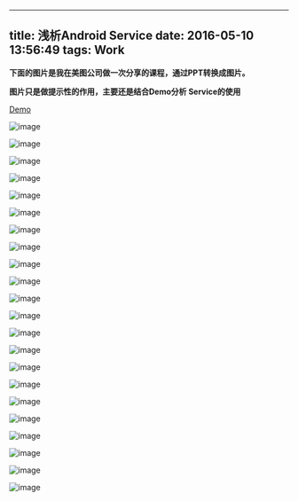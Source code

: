 
---
title: 浅析Android Service
date: 2016-05-10 13:56:49
tags: Work
---
**下面的图片是我在美图公司做一次分享的课程，通过PPT转换成图片。**

**图片只是做提示性的作用，主要还是结合Demo分析 Service的使用**

[Demo](https://github.com/CozyMan/hexo_resurce/blob/master/android-service/Service_Demo.rar?raw=true)

![image](https://raw.githubusercontent.com/CozyMan/hexo_resurce/ad697bc0d475d14b453eea5c92439d7c5ba7bc13/android-service/0-20.png)

![image](https://raw.githubusercontent.com/CozyMan/hexo_resurce/ad697bc0d475d14b453eea5c92439d7c5ba7bc13/android-service/0-19.png)

![image](https://raw.githubusercontent.com/CozyMan/hexo_resurce/ad697bc0d475d14b453eea5c92439d7c5ba7bc13/android-service/0-18.png)

![image](https://raw.githubusercontent.com/CozyMan/hexo_resurce/ad697bc0d475d14b453eea5c92439d7c5ba7bc13/android-service/0-17.png)

![image](https://raw.githubusercontent.com/CozyMan/hexo_resurce/ad697bc0d475d14b453eea5c92439d7c5ba7bc13/android-service/0-16.png)

![image](https://raw.githubusercontent.com/CozyMan/hexo_resurce/ad697bc0d475d14b453eea5c92439d7c5ba7bc13/android-service/0-15.png)

![image](https://raw.githubusercontent.com/CozyMan/hexo_resurce/ad697bc0d475d14b453eea5c92439d7c5ba7bc13/android-service/0-14.png)

![image](https://raw.githubusercontent.com/CozyMan/hexo_resurce/ad697bc0d475d14b453eea5c92439d7c5ba7bc13/android-service/0-13.png)

![image](https://raw.githubusercontent.com/CozyMan/hexo_resurce/ad697bc0d475d14b453eea5c92439d7c5ba7bc13/android-service/0-12.png)

![image](https://raw.githubusercontent.com/CozyMan/hexo_resurce/ad697bc0d475d14b453eea5c92439d7c5ba7bc13/android-service/0-11.png)

![image](https://raw.githubusercontent.com/CozyMan/hexo_resurce/ad697bc0d475d14b453eea5c92439d7c5ba7bc13/android-service/0-10.png)

![image](https://raw.githubusercontent.com/CozyMan/hexo_resurce/ad697bc0d475d14b453eea5c92439d7c5ba7bc13/android-service/0-9.png)

![image](https://raw.githubusercontent.com/CozyMan/hexo_resurce/ad697bc0d475d14b453eea5c92439d7c5ba7bc13/android-service/0-8.png)

![image](https://raw.githubusercontent.com/CozyMan/hexo_resurce/ad697bc0d475d14b453eea5c92439d7c5ba7bc13/android-service/0-7.png)

![image](https://raw.githubusercontent.com/CozyMan/hexo_resurce/ad697bc0d475d14b453eea5c92439d7c5ba7bc13/android-service/0-6.png)

![image](https://raw.githubusercontent.com/CozyMan/hexo_resurce/ad697bc0d475d14b453eea5c92439d7c5ba7bc13/android-service/0-5.png)

![image](https://raw.githubusercontent.com/CozyMan/hexo_resurce/ad697bc0d475d14b453eea5c92439d7c5ba7bc13/android-service/0-4.png)

![image](https://raw.githubusercontent.com/CozyMan/hexo_resurce/ad697bc0d475d14b453eea5c92439d7c5ba7bc13/android-service/0-3.jpeg)

![image](https://raw.githubusercontent.com/CozyMan/hexo_resurce/ad697bc0d475d14b453eea5c92439d7c5ba7bc13/android-service/0-2.jpeg)

![image](https://raw.githubusercontent.com/CozyMan/hexo_resurce/ad697bc0d475d14b453eea5c92439d7c5ba7bc13/android-service/0.jpeg)

![image](https://raw.githubusercontent.com/CozyMan/hexo_resurce/ad697bc0d475d14b453eea5c92439d7c5ba7bc13/android-service/0-2.png)

![image](https://raw.githubusercontent.com/CozyMan/hexo_resurce/ad697bc0d475d14b453eea5c92439d7c5ba7bc13/android-service/0.png)


